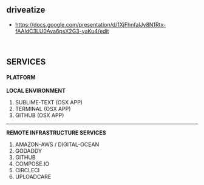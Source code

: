 driveatize
----------

- https://docs.google.com/presentation/d/1XjFhnfalJy8N1Rtx-fAAldC3LU0Ava6psX2G3-yaKu4/edit

<br>


## SERVICES

#### PLATFORM

**LOCAL ENVIRONMENT**

1. SUBLIME-TEXT (OSX APP)
2. TERMINAL (OSX APP)
3. GITHUB (OSX APP)

-----

**REMOTE INFRASTRUCTURE SERVICES**

1. AMAZON-AWS / DIGITAL-OCEAN
2. GODADDY
3. GITHUB
4. COMPOSE.IO
5. CIRCLECI
6. UPLOADCARE

